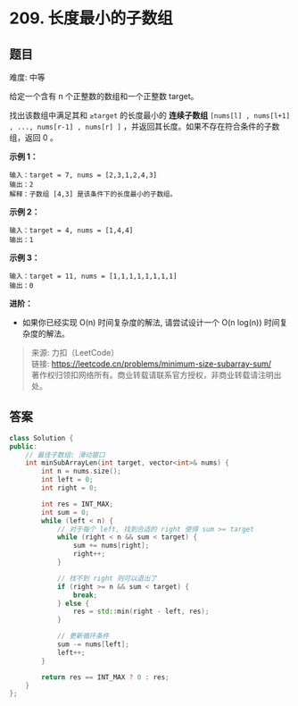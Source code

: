 # 209. 长度最小的子数组

## 题目

难度: 中等

给定一个含有 n 个正整数的数组和一个正整数 target。

找出该数组中满足其和 `≥target` 的长度最小的 **连续子数组** `[nums[l] , nums[l+1] , ..., nums[r-1] , nums[r] ]` ，并返回其长度。如果不存在符合条件的子数组，返回 0 。

**示例 1：**

```
输入：target = 7, nums = [2,3,1,2,4,3]
输出：2
解释：子数组 [4,3] 是该条件下的长度最小的子数组。

```

**示例 2：**

```
输入：target = 4, nums = [1,4,4]
输出：1

```

**示例 3：**

```
输入：target = 11, nums = [1,1,1,1,1,1,1,1]
输出：0

```

**进阶：**

* 如果你已经实现 O(n) 时间复杂度的解法, 请尝试设计一个 O(n log(n)) 时间复杂度的解法。

> 来源: 力扣（LeetCode）  
> 链接: <https://leetcode.cn/problems/minimum-size-subarray-sum/>  
> 著作权归领扣网络所有。商业转载请联系官方授权，非商业转载请注明出处。

## 答案

```c++
class Solution {
public:
    // 最佳子数组: 滑动窗口
    int minSubArrayLen(int target, vector<int>& nums) {
        int n = nums.size();
        int left = 0;
        int right = 0;

        int res = INT_MAX;
        int sum = 0; 
        while (left < n) {
            // 对于每个 left, 找到合适的 right 使得 sum >= target
            while (right < n && sum < target) {
                sum += nums[right];
                right++;
            }

            // 找不到 right 则可以退出了
            if (right >= n && sum < target) {
                break;
            } else {
                res = std::min(right - left, res);
            }

            // 更新循环条件
            sum -= nums[left];
            left++;
        }

        return res == INT_MAX ? 0 : res;
    }
};
```
